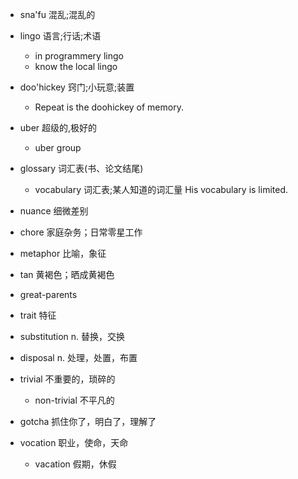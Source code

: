 - sna'fu 混乱;混乱的

- lingo 语言;行话;术语 
   - in programmery lingo
   - know the local lingo
   
- doo'hickey 窍门;小玩意;装置
  - Repeat is the doohickey of memory.
  
- uber 超级的,极好的
  - uber group
  
- glossary 词汇表(书、论文结尾)
  - vocabulary 词汇表;某人知道的词汇量 His vocabulary is limited.

- nuance 细微差别

- chore 家庭杂务；日常零星工作

- metaphor 比喻，象征

- tan 黄褐色；晒成黄褐色

- great-parents

- trait 特征

- substitution n. 替换，交换

- disposal n. 处理，处置，布置

- trivial 不重要的，琐碎的
   - non-trivial 不平凡的

- gotcha 抓住你了，明白了，理解了

- vocation 职业，使命，天命
   - vacation 假期，休假
